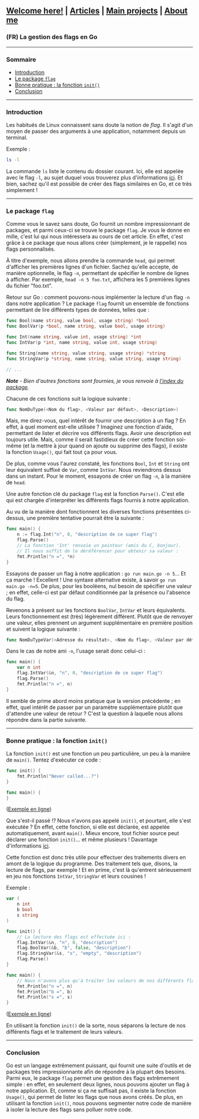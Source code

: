 ## [Welcome here!](https://vpenando.github.io) | [Articles](https://vpenando.github.io/articles.html) | [Main projects](https://vpenando.github.io/projects.html) | [About me](https://vpenando.github.io/about.html)

### (FR) La gestion des flags en Go

---

### Sommaire
* [Introduction](#introduction)
* [Le package `flag`](#le-package-flag)
* [Bonne pratique : la fonction `init()`](#bonne-pratique--la-fonction-init)
* [Conclusion](#conclusion)

---

### Introduction
Les habitués de Linux connaissent sans doute la notion de *flag*. Il s'agit d'un moyen de passer des arguments à une application, notamment depuis un terminal.

Exemple :
```sh
ls -l
```
La commande `ls` liste le contenu du dossier courant. Ici, elle est appelée avec le flag `-l`, au sujet duquel vous trouverez plus d'informations [ici](http://manpagesfr.free.fr/man/man1/ls.1.html).
Et bien, sachez qu'il est possible de créer des flags similaires en Go, et ce très simplement !

---

### Le package `flag`
Comme vous le savez sans doute, Go fournit un nombre impressionnant de packages, et parmi ceux-ci se trouve le package `flag`. Je vous le donne en mille, c'est lui qui nous intéressera au cours de cet article. En effet, c'est grâce à ce package que nous allons créer (simplement, je le rappelle) nos flags personnalisés.

À titre d'exemple, nous allons prendre la commande `head`, qui permet d'afficher les premières lignes d'un fichier. Sachez qu'elle accepte, de manière optionnelle, le flag `-n`, permettant de spécifier le nombre de lignes à afficher.
Par exemple, `head -n 5 foo.txt`, affichera les 5 premières lignes du fichier "foo.txt".

Retour sur Go : comment pouvons-nous implémenter la lecture d'un flag `-n` dans notre application ?
Le package `flag` fournit un ensemble de fonctions permettant de lire différents types de données, telles que :
```go
func Bool(name string, value bool, usage string) *bool
func BoolVar(p *bool, name string, value bool, usage string)

func Int(name string, value int, usage string) *int
func IntVar(p *int, name string, value int, usage string)

func String(name string, value string, usage string) *string
func StringVar(p *string, name string, value string, usage string)

// ...
```
***Note** - Bien d'autres fonctions sont fournies, je vous renvoie à [l'index du package](https://golang.org/pkg/flag/#pkg-index).*

Chacune de ces fonctions suit la logique suivante :
```go
func NomDuType(<Nom du flag>, <Valeur par défaut>, <Description>)
```
Mais, me direz-vous, quel intérêt de fournir une description à un flag ? En effet, à quel moment est-elle utilisée ? Imaginez une fonction d'aide, permettant de lister et décrire vos différents flags. Avoir une description est toujours utile. Mais, comme il serait fastidieux de créer cette fonction soi-même (et la mettre à jour quand on ajoute ou supprime des flags), il existe la fonction `Usage()`, qui fait tout ça pour vous.

De plus, comme vous l'aurez constaté, les fonctions `Bool`, `Int` et `String` ont leur équivalent suffixé de `Var`, comme `IntVar`. Nous reviendrons dessus dans un instant. Pour le moment, essayons de créer un flag `-n`, à la manière de `head`.

Une autre fonction clé du package `flag` est la fonction `Parse()`. C'est elle qui est chargée d'interpréter les différents flags fournis à notre application.

Au vu de la manière dont fonctionnent les diverses fonctions présentées ci-dessus, une première tentative pourrait être la suivante :
```go
func main() {
    n := flag.Int("n", 0, "description de ce super flag")
    flag.Parse()
    // La fonction 'Int' renvoie un pointeur (amis du C, bonjour).
    // Il nous suffit de le déréférencer pour obtenir sa valeur :
    fmt.Println("n =", *n)
}
```
Essayons de passer un flag à notre application : `go run main.go -n 5`... Et ça marche ! Excellent ! Une syntaxe alternative existe, à savoir `go run main.go -n=5`. De plus, pour les booléens, nul besoin de spécifier une valeur ; en effet, celle-ci est par défaut conditionnée par la présence ou l'absence du flag.

Revenons à présent sur les fonctions `BoolVar`, `IntVar` et leurs équivalents. Leurs fonctionnement est (très) légèrement différent. Plutôt que de renvoyer une valeur, elles prennent un argument supplémentaire en première position et suivent la logique suivante :
```go
func NomDuTypeVar(<Adresse du résultat>, <Nom du flag>, <Valeur par défaut>, <Description>)
```
Dans le cas de notre ami `-n`, l'usage serait donc celui-ci :
```go
func main() {
    var n int
    flag.IntVar(&n, "n", 0, "description de ce super flag")
    flag.Parse()
    fmt.Println("n =", n)
}
```
Il semble de prime abord moins pratique que la version précédente ; en effet, quel intérêt de passer par un paramètre supplémentaire plutôt que d'attendre une valeur de retour ? C'est la question à laquelle nous allons répondre dans la partie suivante.

---

### Bonne pratique : la fonction `init()`
La fonction `init()` est une fonction un peu particulière, un peu à la manière de `main()`. Tentez d'exécuter ce code :
```go
func init() {
    fmt.Println("Never called...?")
}

func main() {
}
```
([Exemple en ligne](https://play.golang.org/p/wth4TMNhcAb))

Que s'est-il passé !? Nous n'avons pas appelé `init()`, et pourtant, elle s'est exécutée ? En effet, cette fonction, si elle est déclarée, est appelée automatiquement, avant `main()`. Mieux encore, tout fichier source peut déclarer une fonction `init()`... et même plusieurs ! Davantage d'informations [ici](https://golang.org/doc/effective_go.html#init).

Cette fonction est donc très utile pour effectuer des traitements divers en amont de la logique du programme. Des traitement tels que, disons, la lecture de flags, par exemple ! Et en prime, c'est là qu'entrent sérieusement en jeu nos fonctions `IntVar`, `StringVar` et leurs cousines !

Exemple :
```go
var (
    n int
    b bool
    s string
)

func init() {
    // La lecture des flags est effectuée ici :
    flag.IntVar(&n, "n", 0, "description")
    flag.BoolVar(&b, "b", false, "description")
    flag.StringVar(&s, "s", "empty", "description")
    flag.Parse()
}

func main() {
    // Nous n'avons plus qu'à traiter les valeurs de nos différents flags :
    fmt.Println("n =", n)
    fmt.Println("b =", b)
    fmt.Println("s =", s)
}
```
([Exemple en ligne](https://play.golang.org/p/xMh6ngRG4Az))

En utilisant la fonction `init()` de la sorte, nous séparons la lecture de nos différents flags et le traitement de leurs valeurs.

---

### Conclusion
Go est un langage extrêmement puissant, qui fournit une suite d'outils et de packages très impressionnante afin de répondre à la plupart des besoins. Parmi eux, le package `flag` permet une gestion des flags extrêmement simple : en effet, en seulement deux lignes, nous pouvons ajouter un flag à notre application. Et, comme si ça ne suffisait pas, il existe la fonction `Usage()`, qui permet de lister les flags que nous avons créés.
De plus, en utilisant la fonction `init()`, nous pouvons segmenter notre code de manière à isoler la lecture des flags sans polluer notre code.
